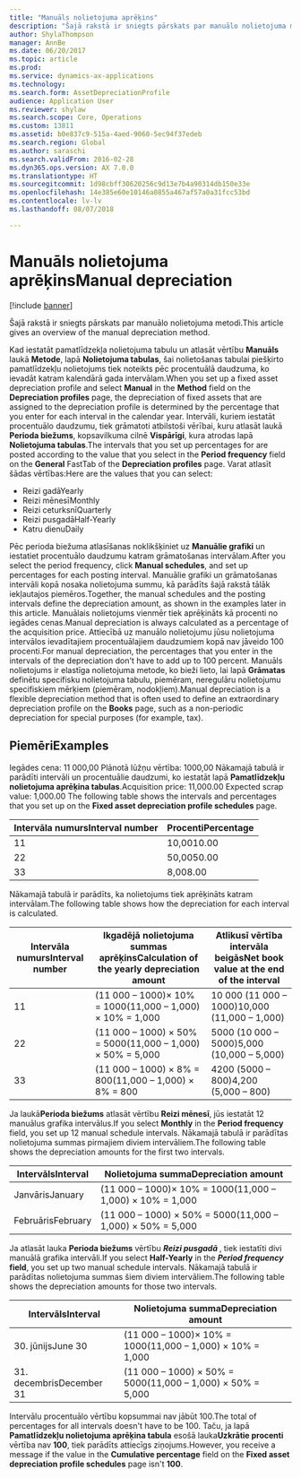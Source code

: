 ```yaml
---
title: "Manuāls nolietojuma aprēķins"
description: "Šajā rakstā ir sniegts pārskats par manuālo nolietojuma metodi."
author: ShylaThompson
manager: AnnBe
ms.date: 06/20/2017
ms.topic: article
ms.prod: 
ms.service: dynamics-ax-applications
ms.technology: 
ms.search.form: AssetDepreciationProfile
audience: Application User
ms.reviewer: shylaw
ms.search.scope: Core, Operations
ms.custom: 13811
ms.assetid: b0e837c9-515a-4aed-9060-5ec94f37edeb
ms.search.region: Global
ms.author: saraschi
ms.search.validFrom: 2016-02-28
ms.dyn365.ops.version: AX 7.0.0
ms.translationtype: HT
ms.sourcegitcommit: 1d98cbff30620256c9d13e7b4a90314db150e33e
ms.openlocfilehash: 14e385e60e10146a0855a467af57a0a31fcc53bd
ms.contentlocale: lv-lv
ms.lasthandoff: 08/07/2018

---
```


# <a name="manual-depreciation"></a><span data-ttu-id="92178-103">Manuāls nolietojuma aprēķins</span><span class="sxs-lookup"><span data-stu-id="92178-103">Manual depreciation</span></span>

[!include [banner](../includes/banner.md)]

<span data-ttu-id="92178-104">Šajā rakstā ir sniegts pārskats par manuālo nolietojuma metodi.</span><span class="sxs-lookup"><span data-stu-id="92178-104">This article gives an overview of the manual depreciation method.</span></span>

<span data-ttu-id="92178-105">Kad iestatāt pamatlīdzekļa nolietojuma tabulu un atlasāt vērtību **Manuāls** laukā **Metode**, lapā **Nolietojuma tabulas**, šai nolietošanas tabulai piešķirto pamatlīdzekļu nolietojums tiek noteikts pēc procentuālā daudzuma, ko ievadāt katram kalendārā gada intervālam.</span><span class="sxs-lookup"><span data-stu-id="92178-105">When you set up a fixed asset depreciation profile and select **Manual** in the **Method** field on the **Depreciation profiles** page, the depreciation of fixed assets that are assigned to the depreciation profile is determined by the percentage that you enter for each interval in the calendar year.</span></span> <span data-ttu-id="92178-106">Intervāli, kuriem iestatāt procentuālo daudzumu, tiek grāmatoti atbilstoši vērībai, kuru atlasāt laukā **Perioda biežums**, kopsavilkuma cilnē **Vispārīgi**, kura atrodas lapā **Nolietojuma tabulas**.</span><span class="sxs-lookup"><span data-stu-id="92178-106">The intervals that you set up percentages for are posted according to the value that you select in the **Period frequency** field on the **General** FastTab of the **Depreciation profiles** page.</span></span> <span data-ttu-id="92178-107">Varat atlasīt šādas vērtības:</span><span class="sxs-lookup"><span data-stu-id="92178-107">Here are the values that you can select:</span></span>

-   <span data-ttu-id="92178-108">Reizi gadā</span><span class="sxs-lookup"><span data-stu-id="92178-108">Yearly</span></span>
-   <span data-ttu-id="92178-109">Reizi mēnesī</span><span class="sxs-lookup"><span data-stu-id="92178-109">Monthly</span></span>
-   <span data-ttu-id="92178-110">Reizi ceturksnī</span><span class="sxs-lookup"><span data-stu-id="92178-110">Quarterly</span></span>
-   <span data-ttu-id="92178-111">Reizi pusgadā</span><span class="sxs-lookup"><span data-stu-id="92178-111">Half-Yearly</span></span>
-   <span data-ttu-id="92178-112">Katru dienu</span><span class="sxs-lookup"><span data-stu-id="92178-112">Daily</span></span>

<span data-ttu-id="92178-113">Pēc perioda biežuma atlasīšanas noklikšķiniet uz **Manuālie grafiki** un iestatiet procentuālo daudzumu katram grāmatošanas intervālam.</span><span class="sxs-lookup"><span data-stu-id="92178-113">After you select the period frequency, click **Manual schedules**, and set up percentages for each posting interval.</span></span> <span data-ttu-id="92178-114">Manuālie grafiki un grāmatošanas intervāli kopā nosaka nolietojuma summu, kā parādīts šajā rakstā tālāk iekļautajos piemēros.</span><span class="sxs-lookup"><span data-stu-id="92178-114">Together, the manual schedules and the posting intervals define the depreciation amount, as shown in the examples later in this article.</span></span> <span data-ttu-id="92178-115">Manuālais nolietojums vienmēr tiek aprēķināts kā procenti no iegādes cenas.</span><span class="sxs-lookup"><span data-stu-id="92178-115">Manual depreciation is always calculated as a percentage of the acquisition price.</span></span> <span data-ttu-id="92178-116">Attiecībā uz manuālo nolietojumu jūsu nolietojuma intervālos ievadītajiem procentuālajiem daudzumiem kopā nav jāveido 100 procenti.</span><span class="sxs-lookup"><span data-stu-id="92178-116">For manual depreciation, the percentages that you enter in the intervals of the depreciation don't have to add up to 100 percent.</span></span> <span data-ttu-id="92178-117">Manuāls nolietojums ir elastīga nolietojuma metode, ko bieži lieto, lai lapā **Grāmatas** definētu specifisku nolietojuma tabulu, piemēram, neregulāru nolietojumu specifiskiem mērķiem (piemēram, nodokļiem).</span><span class="sxs-lookup"><span data-stu-id="92178-117">Manual depreciation is a flexible depreciation method that is often used to define an extraordinary depreciation profile on the **Books** page, such as a non-periodic depreciation for special purposes (for example, tax).</span></span>

## <a name="examples"></a><span data-ttu-id="92178-118">Piemēri</span><span class="sxs-lookup"><span data-stu-id="92178-118">Examples</span></span>
<span data-ttu-id="92178-119">Iegādes cena: 11 000,00 Plānotā lūžņu vērtība: 1000,00 Nākamajā tabulā ir parādīti intervāli un procentuālie daudzumi, ko iestatāt lapā **Pamatlīdzekļu nolietojuma aprēķina tabulas**.</span><span class="sxs-lookup"><span data-stu-id="92178-119">Acquisition price: 11,000.00 Expected scrap value: 1,000.00 The following table shows the intervals and percentages that you set up on the **Fixed asset depreciation profile schedules** page.</span></span>

| <span data-ttu-id="92178-120">Intervāla numurs</span><span class="sxs-lookup"><span data-stu-id="92178-120">Interval number</span></span> | <span data-ttu-id="92178-121">Procenti</span><span class="sxs-lookup"><span data-stu-id="92178-121">Percentage</span></span> |
|-----------------|------------|
| <span data-ttu-id="92178-122">1</span><span class="sxs-lookup"><span data-stu-id="92178-122">1</span></span>               | <span data-ttu-id="92178-123">10,00</span><span class="sxs-lookup"><span data-stu-id="92178-123">10.00</span></span>      |
| <span data-ttu-id="92178-124">2</span><span class="sxs-lookup"><span data-stu-id="92178-124">2</span></span>               | <span data-ttu-id="92178-125">50,00</span><span class="sxs-lookup"><span data-stu-id="92178-125">50.00</span></span>      |
| <span data-ttu-id="92178-126">3</span><span class="sxs-lookup"><span data-stu-id="92178-126">3</span></span>               | <span data-ttu-id="92178-127">8,00</span><span class="sxs-lookup"><span data-stu-id="92178-127">8.00</span></span>       |

<span data-ttu-id="92178-128">Nākamajā tabulā ir parādīts, ka nolietojums tiek aprēķināts katram intervālam.</span><span class="sxs-lookup"><span data-stu-id="92178-128">The following table shows how the depreciation for each interval is calculated.</span></span>

|  <span data-ttu-id="92178-129">Intervāla numurs</span><span class="sxs-lookup"><span data-stu-id="92178-129">Interval number</span></span> | <span data-ttu-id="92178-130">Ikgadējā nolietojuma summas aprēķins</span><span class="sxs-lookup"><span data-stu-id="92178-130">Calculation of the yearly depreciation amount</span></span> | <span data-ttu-id="92178-131">Atlikusī vērtība intervāla beigās</span><span class="sxs-lookup"><span data-stu-id="92178-131">Net book value at the end of the interval</span></span> |
|------------------|-----------------------------------------------|-------------------------------------------|
| <span data-ttu-id="92178-132">1</span><span class="sxs-lookup"><span data-stu-id="92178-132">1</span></span>                | <span data-ttu-id="92178-133">(11 000 – 1000)× 10% = 1000</span><span class="sxs-lookup"><span data-stu-id="92178-133">(11,000 – 1,000) × 10% = 1,000</span></span>                | <span data-ttu-id="92178-134">10 000 (11 000 – 1000)</span><span class="sxs-lookup"><span data-stu-id="92178-134">10,000 (11,000 – 1,000)</span></span>                   |
| <span data-ttu-id="92178-135">2</span><span class="sxs-lookup"><span data-stu-id="92178-135">2</span></span>                | <span data-ttu-id="92178-136">(11 000 – 1000) × 50% = 5000</span><span class="sxs-lookup"><span data-stu-id="92178-136">(11,000 – 1,000) × 50% = 5,000</span></span>                | <span data-ttu-id="92178-137">5000 (10 000 – 5000)</span><span class="sxs-lookup"><span data-stu-id="92178-137">5,000 (10,000 – 5,000)</span></span>                    |
| <span data-ttu-id="92178-138">3</span><span class="sxs-lookup"><span data-stu-id="92178-138">3</span></span>                | <span data-ttu-id="92178-139">(11 000 – 1000) × 8% = 800</span><span class="sxs-lookup"><span data-stu-id="92178-139">(11,000 – 1,000) × 8% = 800</span></span>                   | <span data-ttu-id="92178-140">4200 (5000 – 800)</span><span class="sxs-lookup"><span data-stu-id="92178-140">4,200 (5,000 – 800)</span></span>                       |

<span data-ttu-id="92178-141">Ja laukā**Perioda biežums** atlasāt vērtību **Reizi mēnesī**, jūs iestatāt 12 manuālus grafika intervālus.</span><span class="sxs-lookup"><span data-stu-id="92178-141">If you select **Monthly** in the **Period frequency** field, you set up 12 manual schedule intervals.</span></span> <span data-ttu-id="92178-142">Nākamajā tabulā ir parādītas nolietojuma summas pirmajiem diviem intervāliem.</span><span class="sxs-lookup"><span data-stu-id="92178-142">The following table shows the depreciation amounts for the first two intervals.</span></span>

| <span data-ttu-id="92178-143">Intervāls</span><span class="sxs-lookup"><span data-stu-id="92178-143">Interval</span></span> | <span data-ttu-id="92178-144">Nolietojuma summa</span><span class="sxs-lookup"><span data-stu-id="92178-144">Depreciation amount</span></span>            |
|----------|--------------------------------|
| <span data-ttu-id="92178-145">Janvāris</span><span class="sxs-lookup"><span data-stu-id="92178-145">January</span></span>  | <span data-ttu-id="92178-146">(11 000 – 1000)× 10% = 1000</span><span class="sxs-lookup"><span data-stu-id="92178-146">(11,000 – 1,000) × 10% = 1,000</span></span> |
| <span data-ttu-id="92178-147">Februāris</span><span class="sxs-lookup"><span data-stu-id="92178-147">February</span></span> | <span data-ttu-id="92178-148">(11 000 – 1000) × 50% = 5000</span><span class="sxs-lookup"><span data-stu-id="92178-148">(11,000 – 1,000) × 50% = 5,000</span></span> |

<span data-ttu-id="92178-149">Ja atlasāt lauka <strong>Perioda biežums</strong> vērtību *<strong><em>Reizi pusgadā</em>* </strong>, tiek iestatīti divi manuālā grafika intervāli.</span><span class="sxs-lookup"><span data-stu-id="92178-149">If you select <strong>Half-Yearly</strong> in the *<strong><em>Period frequency</em>* field</strong>, you set up two manual schedule intervals.</span></span> <span data-ttu-id="92178-150">Nākamajā tabulā ir parādītas nolietojuma summas šiem diviem intervāliem.</span><span class="sxs-lookup"><span data-stu-id="92178-150">The following table shows the depreciation amounts for those two intervals.</span></span>

| <span data-ttu-id="92178-151">Intervāls</span><span class="sxs-lookup"><span data-stu-id="92178-151">Interval</span></span>    | <span data-ttu-id="92178-152">Nolietojuma summa</span><span class="sxs-lookup"><span data-stu-id="92178-152">Depreciation amount</span></span>            |
|-------------|--------------------------------|
| <span data-ttu-id="92178-153">30. jūnijs</span><span class="sxs-lookup"><span data-stu-id="92178-153">June 30</span></span>     | <span data-ttu-id="92178-154">(11 000 – 1000)× 10% = 1000</span><span class="sxs-lookup"><span data-stu-id="92178-154">(11,000 – 1,000) × 10% = 1,000</span></span> |
| <span data-ttu-id="92178-155">31. decembris</span><span class="sxs-lookup"><span data-stu-id="92178-155">December 31</span></span> | <span data-ttu-id="92178-156">(11 000 – 1000) × 50% = 5000</span><span class="sxs-lookup"><span data-stu-id="92178-156">(11,000 – 1,000) × 50% = 5,000</span></span> |

<span data-ttu-id="92178-157">Intervālu procentuālo vērtību kopsummai nav jābūt 100.</span><span class="sxs-lookup"><span data-stu-id="92178-157">The total of percentages for all intervals doesn't have to be 100.</span></span> <span data-ttu-id="92178-158">Taču, ja lapā **Pamatlīdzekļu nolietojuma aprēķina tabula** esošā lauka**Uzkrātie procenti** vērtība nav **100**, tiek parādīts attiecīgs ziņojums.</span><span class="sxs-lookup"><span data-stu-id="92178-158">However, you receive a message if the value in the **Cumulative percentage** field on the **Fixed asset depreciation profile schedules** page isn't **100**.</span></span>





